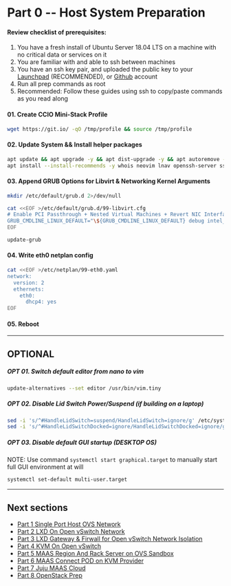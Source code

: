 # Part 0 -- Host System Preparation

#### Review checklist of prerequisites:
  1. You have a fresh install of Ubuntu Server 18.04 LTS on a machine with no critical data or services on it
  2. You are familiar with and able to ssh between machines
  3. You have an ssh key pair, and uploaded the public key to your [Launchpad](https://launchpad.net/) (RECOMMENDED), or [Github](https://github.com/) account
  4. Run all prep commands as root
  5. Recommended: Follow these guides using ssh to copy/paste commands as you read along

#### 01. Create CCIO Mini-Stack Profile
```sh
wget https://git.io/ -qO /tmp/profile && source /tmp/profile
```
#### 02. Update System && Install helper packages
```sh
apt update && apt upgrade -y && apt dist-upgrade -y && apt autoremove -y
apt install --install-recommends -y whois neovim lnav openssh-server ssh-import-id snapd pastebinit linux-generic-hwe-18.04-edge
```
#### 03. Append GRUB Options for Libvirt & Networking Kernel Arguments
```sh
mkdir /etc/default/grub.d 2>/dev/null
```
```sh
cat <<EOF >/etc/default/grub.d/99-libvirt.cfg
# Enable PCI Passthrough + Nested Virtual Machines + Revert NIC Interface Naming
GRUB_CMDLINE_LINUX_DEFAULT="\${GRUB_CMDLINE_LINUX_DEFAULT} debug intel_iommu=on iommu=pt kvm_intel.nested=1 net.ifnames=0 biosdevname=0 pci=noaer"
EOF
```
```sh
update-grub
```
#### 04. Write eth0 netplan config
```sh
cat <<EOF >/etc/netplan/99-eth0.yaml
network:
  version: 2
  ethernets:
    eth0:
      dhcp4: yes
EOF
```
#### 05. Reboot
-------
## OPTIONAL
##### OPT 01. Switch default editor from nano to vim
```sh
update-alternatives --set editor /usr/bin/vim.tiny
```
##### OPT 02. Disable Lid Switch Power/Suspend (if building on a laptop)
```sh
sed -i 's/^#HandleLidSwitch=suspend/HandleLidSwitch=ignore/g' /etc/systemd/logind.conf
sed -i 's/^#HandleLidSwitchDocked=ignore/HandleLidSwitchDocked=ignore/g' /etc/systemd/logind.conf
```
##### OPT 03. Disable default GUI startup  (DESKTOP OS)
  NOTE: Use command `systemctl start graphical.target` to manually start full GUI environment at will
```sh
systemctl set-default multi-user.target
```
-------
## Next sections
- [Part 1 Single Port Host OVS Network]
- [Part 2 LXD On Open vSwitch Network]
- [Part 3 LXD Gateway & Firwall for Open vSwitch Network Isolation]
- [Part 4 KVM On Open vSwitch]
- [Part 5 MAAS Region And Rack Server on OVS Sandbox]
- [Part 6 MAAS Connect POD on KVM Provider]
- [Part 7 Juju MAAS Cloud]
- [Part 8 OpenStack Prep]

<!-- Markdown link & img dfn's -->
[Part 0 Host System Prep]: ../0_Host_System_Prep
[Part 1 Single Port Host OVS Network]: ../1_Single_Port_Host-Open_vSwitch_Network_Configuration
[Part 2 LXD On Open vSwitch Network]: ../2_LXD-On-OVS
[Part 3 LXD Gateway & Firwall for Open vSwitch Network Isolation]: ../3_LXD_Network_Gateway
[Part 4 KVM On Open vSwitch]: ../4_KVM_On_Open_vSwitch
[Part 5 MAAS Region And Rack Server on OVS Sandbox]: ../5_MAAS-Rack_And_Region_Ctl-On-Open_vSwitch
[Part 6 MAAS Connect POD on KVM Provider]: ../6_MAAS-Connect_POD_KVM-Provider
[Part 7 Juju MAAS Cloud]: ../7_Juju_MAAS_Cloud
[Part 8 OpenStack Prep]: ../8_OpenStack_Deploy
